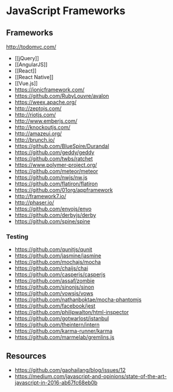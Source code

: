 # JavaScript Frameworks


## Frameworks

http://todomvc.com/

- [[jQuery]]
- [[AngularJS]]
- [[React]]
- [[React Native]]
- [[Vue.js]]
- https://ionicframework.com/
- https://github.com/RubyLouvre/avalon
- https://weex.apache.org/
- http://zeptojs.com/
- http://riotjs.com/
- http://www.emberjs.com/
- http://knockoutjs.com/
- http://amazeui.org/
- http://brunch.io/
- https://github.com/BlueSpire/Durandal
- https://github.com/geddy/geddy
- https://github.com/twbs/ratchet
- https://www.polymer-project.org/
- https://github.com/meteor/meteor
- https://github.com/nwjs/nw.js
- https://github.com/flatiron/flatiron
- https://github.com/01org/appframework
- http://framework7.io/
- http://phaser.io/
- https://github.com/enyojs/enyo
- https://github.com/derbyjs/derby
- https://github.com/spine/spine

### Testing

- https://github.com/qunitjs/qunit
- https://github.com/jasmine/jasmine
- https://github.com/mochajs/mocha
- https://github.com/chaijs/chai
- https://github.com/casperjs/casperjs
- https://github.com/assaf/zombie
- https://github.com/sinonjs/sinon
- https://github.com/vowsjs/vows
- https://github.com/nathanboktae/mocha-phantomjs
- https://github.com/facebook/jest
- https://github.com/philipwalton/html-inspector
- https://github.com/gotwarlost/istanbul
- https://github.com/theintern/intern
- https://github.com/karma-runner/karma
- https://github.com/marmelab/gremlins.js


## Resources

- https://github.com/gaohailang/blog/issues/12
- https://medium.com/javascript-and-opinions/state-of-the-art-javascript-in-2016-ab67fc68eb0b
